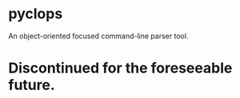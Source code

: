 # pyclops
An object-oriented focused command-line parser tool.

# Discontinued for the foreseeable future.
